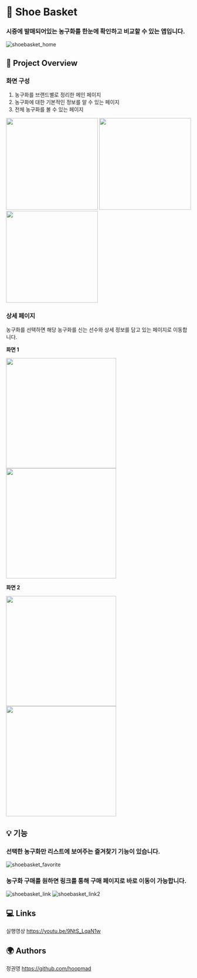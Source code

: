 # :basketball: Shoe Basket
### 시중에 발매되어있는 농구화를 한눈에 확인하고 비교할 수 있는 앱입니다.
![shoebasket_home](https://user-images.githubusercontent.com/56863651/204766927-b7b19e10-5207-48e7-999e-3a7339ebce32.gif)

## :iphone: Project Overview
### 화면 구성
1. 농구화를 브랜드별로 정리한 메인 페이지
2. 농구화에 대한 기본적인 정보를 알 수 있는 페이지
3. 전체 농구화를 볼 수 있는 페이지

<img src="https://user-images.githubusercontent.com/56863651/204755798-e8f57c7f-08f5-4f69-9ba5-abe743ab9af8.png" width="250px"> <img src="https://user-images.githubusercontent.com/56863651/204763007-7413c783-8d44-4b58-bad2-20c95c7c0528.png" width="250px"> <img src="https://user-images.githubusercontent.com/56863651/204762988-712befe4-9a27-4d8a-9081-240bd0a1ba61.png" width="250px">

### 상세 페이지
농구화를 선택하면 해당 농구화를 신는 선수와 상세 정보를 담고 있는 페이지로 이동합니다.

**화면 1**

<img src="https://user-images.githubusercontent.com/56863651/204772553-a5c99086-d727-4525-acbb-dc190e36a1f7.png" width="300px"> <img src="https://user-images.githubusercontent.com/56863651/204772583-6c158486-5ddf-4f10-a0ac-2986d9a9795f.png" width="300px">

**화면 2**

<img src="https://user-images.githubusercontent.com/56863651/204772595-48aa45f3-df35-448a-90f7-6061918da41b.png" width="300px"> <img src="https://user-images.githubusercontent.com/56863651/204772608-1cbdef1a-3025-41bf-a167-fbf31403ca40.png" width="300px">

## :bulb: 기능
### 선택한 농구화만 리스트에 보여주는 즐겨찾기 기능이 있습니다.
![shoebasket_favorite](https://user-images.githubusercontent.com/56863651/204779881-79f2f888-49f3-43eb-9632-0cb45d4721db.gif)

### 농구화 구매를 원하면 링크를 통해 구매 페이지로 바로 이동이 가능합니다.
![shoebasket_link](https://user-images.githubusercontent.com/56863651/204761969-7282d986-b91c-44cd-9e2a-19694e4186d9.gif) ![shoebasket_link2](https://user-images.githubusercontent.com/56863651/204769293-835de2f1-c11a-47f6-8f8b-3a250d6a1401.gif)

## :computer: Links
실행영상 https://youtu.be/9NtS_LqaN1w

## :earth_africa: Authors
정권영 https://github.com/hoopmad  
